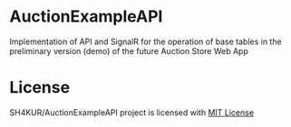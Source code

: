 # AuctionExampleAPI

Implementation of API and SignalR for the operation of base tables in the preliminary version (demo) of the future Auction Store Web App

# License

SH4KUR/AuctionExampleAPI project is licensed with [MIT License](https://github.com/SH4KUR/AuctionExampleAPI/blob/master/LICENSE)
